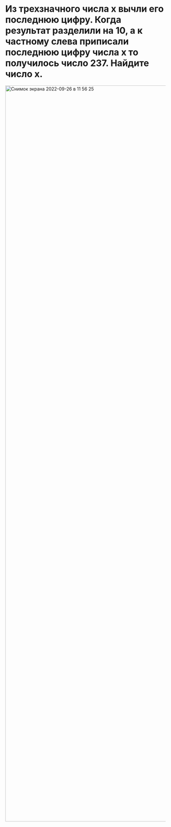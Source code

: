 #  Из трехзначного числа х вычли его последнюю цифру. Когда результат разделили на 10, а к частному слева приписали последнюю цифру числа х то получилось число 237. Найдите число х.
<img width="2304" alt="Снимок экрана 2022-09-26 в 11 56 25" src="https://user-images.githubusercontent.com/113889753/192236101-58343565-bfca-4199-954a-2ae632603214.png">

